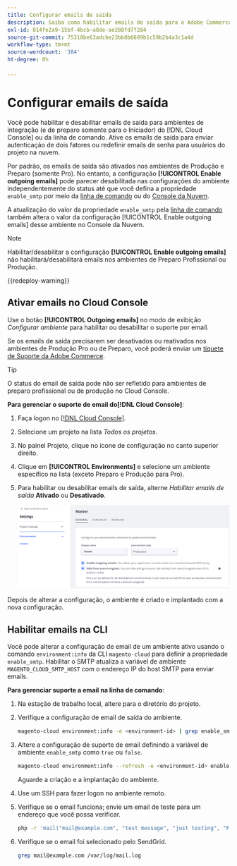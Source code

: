 ```yaml
---
title: Configurar emails de saída
description: Saiba como habilitar emails de saída para o Adobe Commerce na infraestrutura em nuvem.
exl-id: 814fe2a9-15bf-4bcb-a8de-ae288fd7f284
source-git-commit: 75318be63adcbe23bb8b6699b1c59b2b4a3c1a4d
workflow-type: tm+mt
source-wordcount: '384'
ht-degree: 0%

---
```


# Configurar emails de saída

Você pode habilitar e desabilitar emails de saída para ambientes de integração (e de preparo somente para o Iniciador) do [!DNL Cloud Console] ou da linha de comando. Ative os emails de saída para enviar autenticação de dois fatores ou redefinir emails de senha para usuários do projeto na nuvem.

Por padrão, os emails de saída são ativados nos ambientes de Produção e Preparo (somente Pro). No entanto, a configuração **[!UICONTROL Enable outgoing emails]** pode parecer desabilitada nas configurações do ambiente independentemente do status até que você defina a propriedade `enable_smtp` por meio da [linha de comando](#enable-emails-in-the-cli) ou do [Console da Nuvem](outgoing-emails.md#enable-emails-in-the-cloud-console).

A atualização do valor da propriedade `enable_smtp` pela [linha de comando](#enable-emails-in-the-cli) também altera o valor da configuração [!UICONTROL Enable outgoing emails] desse ambiente no Console da Nuvem.

>[!NOTE]
>
>Habilitar/desabilitar a configuração **[!UICONTROL Enable outgoing emails]** não habilitará/desabilitará emails nos ambientes de Preparo Profissional ou Produção.

{{redeploy-warning}}

## Ativar emails no Cloud Console

Use o botão **[!UICONTROL Outgoing emails]** no modo de exibição _Configurar ambiente_ para habilitar ou desabilitar o suporte por email.

Se os emails de saída precisarem ser desativados ou reativados nos ambientes de Produção Pro ou de Preparo, você poderá enviar um [tíquete de Suporte da Adobe Commerce](https://experienceleague.adobe.com/en/docs/commerce-knowledge-base/kb/help-center-guide/magento-help-center-user-guide).

>[!TIP]
>
>O status do email de saída pode não ser refletido para ambientes de preparo profissional ou de produção no Cloud Console.

**Para gerenciar o suporte de email do[!DNL Cloud Console]**:

1. Faça logon no [[!DNL Cloud Console]](https://console.adobecommerce.com).
1. Selecione um projeto na lista _Todos os projetos_.
1. No painel Projeto, clique no ícone de configuração no canto superior direito.
1. Clique em **[!UICONTROL Environments]** e selecione um ambiente específico na lista (exceto Preparo e Produção para Pro).
1. Para habilitar ou desabilitar emails de saída, alterne _Habilitar emails de saída_ **Ativado** ou **Desativado**.

   ![Habilitar configuração de email de saída](../../assets/outgoing-emails.png)

Depois de alterar a configuração, o ambiente é criado e implantado com a nova configuração.

## Habilitar emails na CLI

Você pode alterar a configuração de email de um ambiente ativo usando o comando `environment:info` da CLI `magento-cloud` para definir a propriedade `enable_smtp`. Habilitar o SMTP atualiza a variável de ambiente `MAGENTO_CLOUD_SMTP_HOST` com o endereço IP do host SMTP para enviar emails.

**Para gerenciar suporte a email na linha de comando**:

1. Na estação de trabalho local, altere para o diretório do projeto.

1. Verifique a configuração de email de saída do ambiente.

   ```bash
   magento-cloud environment:info -e <environment-id> | grep enable_smtp
   ```

1. Altere a configuração de suporte de email definindo a variável de ambiente `enable_smtp` como `true` ou `false`.

   ```bash
   magento-cloud environment:info --refresh -e <environment-id> enable_smtp true
   ```

   Aguarde a criação e a implantação do ambiente.

1. Use um SSH para fazer logon no ambiente remoto.

1. Verifique se o email funciona; envie um email de teste para um endereço que você possa verificar.

   ```bash
   php -r 'mail("mail@example.com", "test message", "just testing", "From: tester@example.com");'
   ```

1. Verifique se o email foi selecionado pelo SendGrid.

   ```bash
   grep mail@example.com /var/log/mail.log
   ```
